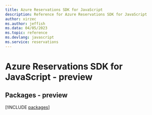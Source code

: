```yaml
---
title: Azure Reservations SDK for JavaScript
description: Reference for Azure Reservations SDK for JavaScript
author: xirzec
ms.author: jeffish
ms.data: 04/05/2023
ms.topic: reference
ms.devlang: javascript
ms.service: reservations
---
```

# Azure Reservations SDK for JavaScript - preview
## Packages - preview
[!INCLUDE [packages](reservations-index.md)]